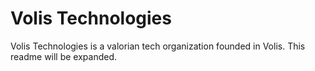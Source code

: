 # Volis Technologies 
Volis Technologies is a valorian tech organization founded in Volis. This readme will be expanded.
